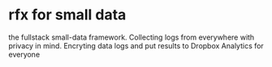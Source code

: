 rfx for small data
===
the fullstack small-data framework.
Collecting logs from everywhere with privacy in mind.
Encryting data logs and put results to Dropbox
Analytics for everyone


